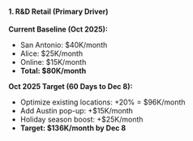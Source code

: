 #### 1. R&D Retail (Primary Driver)

**Current Baseline (Oct 2025):**

- San Antonio: $40K/month
- Alice: $25K/month
- Online: $15K/month
- **Total: $80K/month**

**Oct 2025 Target (60 Days to Dec 8):**

- Optimize existing locations: +20% = $96K/month
- Add Austin pop-up: +$15K/month
- Holiday season boost: +$25K/month
- **Target: $136K/month by Dec 8**
